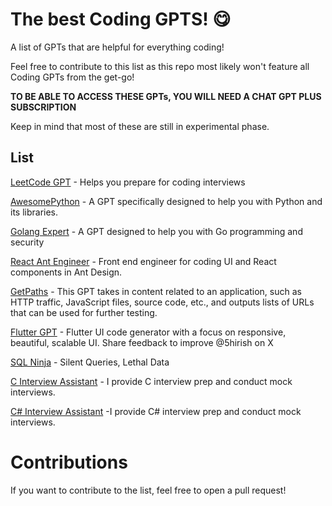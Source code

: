 
# The best Coding GPTS! 😋

A list of GPTs that are helpful for everything coding!

Feel free to contribute to this list as this repo most likely won't feature all Coding GPTs from the get-go!

**TO BE ABLE TO ACCESS THESE GPTs, YOU WILL NEED A CHAT GPT PLUS SUBSCRIPTION**

Keep in mind that most of these are still in experimental phase. 

## List

[LeetCode GPT](https://chat.openai.com/g/g-fnGvs3mDx-leetcode-gpt) - Helps you prepare for coding interviews

[AwesomePython](https://gptstore.ai/gpts/BTdM3KKa1B-awesome-python) - A GPT specifically designed to help you with Python and its libraries.

[Golang Expert](https://chat.openai.com/g/g-Bnv7bM8ba-golang-expert) - A GPT designed to help you with Go programming and security

[React Ant Engineer](https://gptstore.ai/gpts/NL3FBhd6E-react-ant-engineer) - Front end engineer for coding UI and React components in Ant Design.

[GetPaths](https://chat.openai.com/g/g-fnGvs3mDx-leetcode-gpt) - This GPT takes in content related to an application, such as HTTP traffic, JavaScript files, source code, etc., and outputs lists of URLs that can be used for further testing.

[Flutter GPT](https://chat.openai.com/g/g-pIuczqQoq-flutter-gpt) - Flutter UI code generator with a focus on responsive, beautiful, scalable UI. Share feedback to improve @5hirish on X

[SQL Ninja](https://chat.openai.com/g/g-FgZWbduwR-sql-ninja) - Silent Queries, Lethal Data

[C Interview Assistant](https://chat.openai.com/g/g-KWE08yo7S-c-interview-assistant) - I provide C interview prep and conduct mock interviews.

[C# Interview Assistant](https://chat.openai.com/g/g-r6rdCl5PD-c-interview-assistant) -I provide C# interview prep and conduct mock interviews.

# Contributions

If you want to contribute to the list, feel free to open a pull request!





